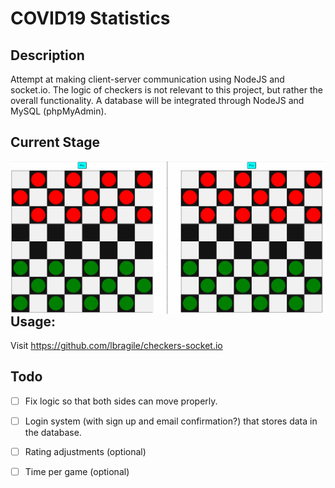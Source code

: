 # COVID19 Statistics

## Description

Attempt at making client-server communication using NodeJS and socket.io. The logic of checkers is not relevant to this project, but rather the overall functionality. A database will be integrated through NodeJS and MySQL (phpMyAdmin).

## Current Stage

<img src="checkers.gif" alt="demo of checkers game" style="float: left; zoom:100%;" />

## Usage:

Visit https://github.com/lbragile/checkers-socket.io

## Todo

- [ ] Fix logic so that both sides can move properly.
- [ ] Login system (with sign up and email confirmation?) that stores data in the database.
- [ ] Rating adjustments (optional)
- [ ] Time per game (optional)


